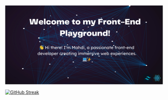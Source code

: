  ![the_github_banner_of_mahdigreen75](/github%20banner%20optimized.jpg) <br/>

[![GitHub Streak](https://github-readme-streak-stats.herokuapp.com?user=MahdiGreen75&theme=transparent&card_width=552)](https://git.io/streak-stats)

